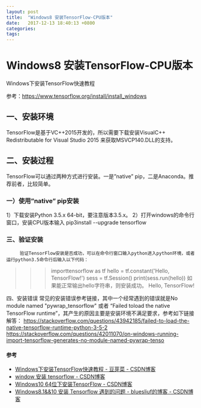```yaml
---
layout: post
title:  "Windows8 安装TensorFlow-CPU版本"
date:   2017-12-13 18:40:13 +0800
categories:  
tags: 
---
```


# Windows8 安装TensorFlow-CPU版本 #
Windows下安装TensorFlow快速教程



参考：https://www.tensorflow.org/install/install_windows
 
## 一、安装环境 ##
 
TensorFlow是基于VC++2015开发的，所以需要下载安装VisualC++ Redistributable for Visual Studio 2015 来获取MSVCP140.DLL的支持。 
 
## 二、安装过程 ##
  
TensorFlow可以通过两种方式进行安装。一是”native” pip，二是Anaconda。推荐前者，比较简单。

### 一）使用”native” pip安装 ###
1）下载安装Python 3.5.x 64-bit，要注意版本3.5.x。
2）打开windows的命令行窗口，安装CPU版本输入
pip3install --upgrade tensorflow

 
### 三、验证安装 ###

         验证TensorFlow安装是否成功，可以在命令行窗口输入python进入python环境，或者运行python3.5命令行后输入以下代码：
>>> importtensorflow as tf
>>> hello = tf.constant('Hello, TensorFlow!')
>>> sess = tf.Session()
>>> print(sess.run(hello))
如果能正常输出hello字符串，则安装成功。
Hello, TensorFlow!
 
四、安装错误
         常见的安装错误参考链接，其中一个经常遇到的错误就是No module named "pywrap_tensorflow" 或者 “Failed toload the native TensorFlow runtime”，其产生的原因主要是安装环境不满足要求，参考如下链接解答：
https://stackoverflow.com/questions/43942185/failed-to-load-the-native-tensorflow-runtime-python-3-5-2
https://stackoverflow.com/questions/42011070/on-windows-running-import-tensorflow-generates-no-module-named-pywrap-tenso

#### 参考 ####

* [Windows下安装TensorFlow快速教程 - 豆芽菜 - CSDN博客](http://blog.csdn.net/dou3516/article/details/77836459)
* [window 安装 tensorflow - CSDN博客](http://blog.csdn.net/hai4321/article/details/78438981)
* [Windows10 64位下安装TensorFlow - CSDN博客](http://blog.csdn.net/zhunianguo/article/details/53536425)
* [Windows8.1&&10 安装 Tensorflow 遇到的问题 - bluesliuf的博客 - CSDN博客](http://blog.csdn.net/bluesliuf/article/details/78004578)